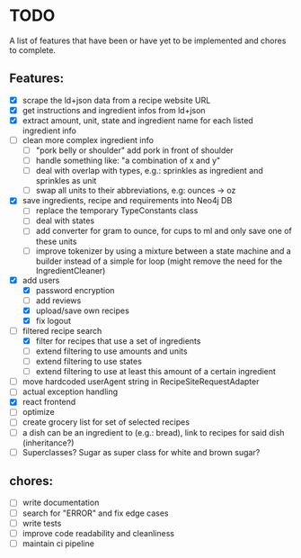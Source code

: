 # TODO
A list of features that have been or have yet to be implemented and chores to complete.

## Features:
- [x] scrape the ld+json data from a recipe website URL
- [x] get instructions and ingredient infos from ld+json
- [x] extract amount, unit, state and ingredient name for each listed ingredient info
- [ ] clean more complex ingredient info
  - [ ] "pork belly or shoulder" add pork in front of shoulder
  - [ ] handle something like: "a combination of x and y"
  - [ ] deal with overlap with types, e.g.: sprinkles as ingredient and sprinkles as unit
  - [ ] swap all units to their abbreviations, e.g: ounces -> oz
- [x] save ingredients, recipe and requirements into Neo4j DB
  - [ ] replace the temporary TypeConstants class
  - [ ] deal with states
  - [ ] add converter for gram to ounce, for cups to ml and only save one of these units
  - [ ] improve tokenizer by using a mixture between a state machine and a builder instead of a simple for loop 
       (might remove the need for the IngredientCleaner)
- [x] add users
  - [x] password encryption 
  - [ ] add reviews 
  - [x] upload/save own recipes 
  - [x] fix logout
- [ ] filtered recipe search
  - [x] filter for recipes that use a set of ingredients
  - [ ] extend filtering to use amounts and units
  - [ ] extend filtering to use states
  - [ ] extend filtering to use at least this amount of a certain ingredient
- [ ] move hardcoded userAgent string in RecipeSiteRequestAdapter
- [ ] actual exception handling
- [x] react frontend
- [ ] optimize 
- [ ] create grocery list for set of selected recipes
- [ ] a dish can be an ingredient to (e.g.: bread), link to recipes for said dish (inheritance?)
- [ ] Superclasses? Sugar as super class for white and brown sugar?
## chores:
  - [ ] write documentation
  - [ ] search for "ERROR" and fix edge cases
  - [ ] write tests
  - [ ] improve code readability and cleanliness
  - [ ] maintain ci pipeline
